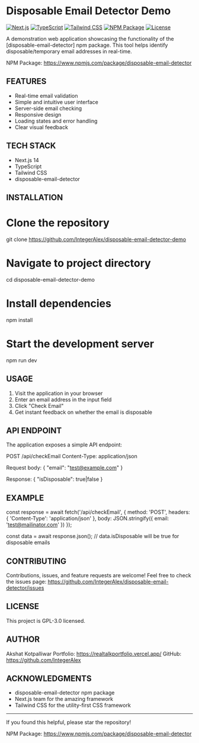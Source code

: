 # Disposable Email Detector Demo

[![Next.js](https://img.shields.io/badge/Next.js-14.0-black?style=flat&logo=next.js)](https://nextjs.org/)
[![TypeScript](https://img.shields.io/badge/TypeScript-5.0-blue?style=flat&logo=typescript)](https://www.typescriptlang.org/)
[![Tailwind CSS](https://img.shields.io/badge/Tailwind_CSS-3.0-38B2AC?style=flat&logo=tailwind-css)](https://tailwindcss.com/)
[![NPM Package](https://img.shields.io/badge/NPM-disposable--email--detector-red?style=flat&logo=npm)](https://www.npmjs.com/package/disposable-email-detector)
[![License](https://img.shields.io/badge/License-MIT-green.svg)](https://opensource.org/licenses/MIT)

A demonstration web application showcasing the functionality of the [disposable-email-detector] npm package. 
This tool helps identify disposable/temporary email addresses in real-time.

NPM Package: https://www.npmjs.com/package/disposable-email-detector 

FEATURES
--------
* Real-time email validation
* Simple and intuitive user interface
* Server-side email checking
* Responsive design
* Loading states and error handling
* Clear visual feedback

TECH STACK
----------
* Next.js 14
* TypeScript
* Tailwind CSS
* disposable-email-detector

INSTALLATION
-----------
# Clone the repository
git clone https://github.com/IntegerAlex/disposable-email-detector-demo

# Navigate to project directory
cd disposable-email-detector-demo

# Install dependencies
npm install

# Start the development server
npm run dev

USAGE
-----
1. Visit the application in your browser
2. Enter an email address in the input field
3. Click "Check Email"
4. Get instant feedback on whether the email is disposable

API ENDPOINT
-----------
The application exposes a simple API endpoint:

POST /api/checkEmail
Content-Type: application/json

Request body:
{
  "email": "test@example.com"
}

Response:
{
  "isDisposable": true|false
}

EXAMPLE
-------
const response = await fetch('/api/checkEmail', {
  method: 'POST',
  headers: { 'Content-Type': 'application/json' },
  body: JSON.stringify({ email: 'test@mailinator.com' })
});

const data = await response.json();
// data.isDisposable will be true for disposable emails

CONTRIBUTING
-----------
Contributions, issues, and feature requests are welcome! 
Feel free to check the issues page: https://github.com/IntegerAlex/disposable-email-detector/issues

LICENSE
-------
This project is GPL-3.0 licensed.


AUTHOR
------
Akshat Kotpalliwar
Portfolio: https://realtalkportfolio.vercel.app/
GitHub: https://github.com/IntegerAlex

ACKNOWLEDGMENTS
--------------
* disposable-email-detector npm package
* Next.js team for the amazing framework
* Tailwind CSS for the utility-first CSS framework

-------------------
If you found this helpful, please star the repository!

NPM Package: https://www.npmjs.com/package/disposable-email-detector 
